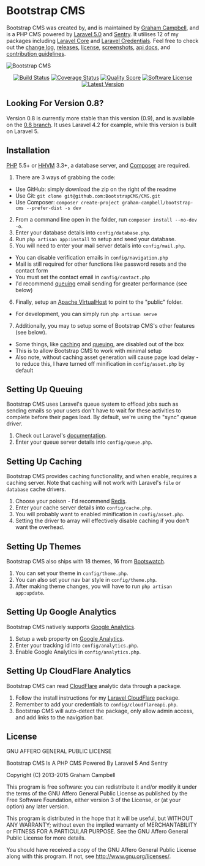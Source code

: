 Bootstrap CMS
=============

Bootstrap CMS was created by, and is maintained by [Graham Campbell](https://github.com/GrahamCampbell), and is a PHP CMS powered by [Laravel 5.0](http://laravel.com) and [Sentry](https://cartalyst.com/manual/sentry). It utilises 12 of my packages including [Laravel Core](https://github.com/GrahamCampbell/Laravel-Core) and [Laravel Credentials](https://github.com/BootstrapCMS/Credentials). Feel free to check out the [change log](CHANGELOG.md), [releases](https://github.com/BootstrapCMS/CMS/releases), [license](LICENSE), [screenshots](SCREENSHOTS.md), [api docs](http://docs.grahamjcampbell.co.uk), and [contribution guidelines](CONTRIBUTING.md).

![Bootstrap CMS](https://cloud.githubusercontent.com/assets/2829600/4432327/c1ae6436-468c-11e4-84eb-4e5e546da3ff.PNG)

<p align="center">
<a href="https://travis-ci.org/BootstrapCMS/CMS"><img src="https://img.shields.io/travis/BootstrapCMS/CMS/master.svg?style=flat-square" alt="Build Status"></img></a>
<a href="https://scrutinizer-ci.com/g/BootstrapCMS/CMS/code-structure"><img src="https://img.shields.io/scrutinizer/coverage/g/BootstrapCMS/CMS.svg?style=flat-square" alt="Coverage Status"></img></a>
<a href="https://scrutinizer-ci.com/g/BootstrapCMS/CMS"><img src="https://img.shields.io/scrutinizer/g/BootstrapCMS/CMS.svg?style=flat-square" alt="Quality Score"></img></a>
<a href="LICENSE"><img src="https://img.shields.io/badge/license-AGPL%203.0-brightgreen.svg?style=flat-square" alt="Software License"></img></a>
<a href="https://github.com/BootstrapCMS/CMS/releases"><img src="https://img.shields.io/github/release/BootstrapCMS/CMS.svg?style=flat-square" alt="Latest Version"></img></a>
</p>


## Looking For Version 0.8?

Version 0.8 is currently more stable than this version (0.9), and is available on the [0.8 branch](https://github.com/BootstrapCMS/CMS/tree/0.8). It uses Laravel 4.2 for example, while this version is built on Laravel 5.


## Installation

[PHP](https://php.net) 5.5+ or [HHVM](http://hhvm.com) 3.3+, a database server, and [Composer](https://getcomposer.org) are required.

1. There are 3 ways of grabbing the code:
  * Use GitHub: simply download the zip on the right of the readme
  * Use Git: `git clone git@github.com:BootstrapCMS/CMS.git`
  * Use Composer: `composer create-project graham-campbell/bootstrap-cms --prefer-dist -s dev`
2. From a command line open in the folder, run `composer install --no-dev -o`.
3. Enter your database details into `config/database.php`.
4. Run `php artisan app:install` to setup and seed your database.
5. You will need to enter your mail server details into `config/mail.php`.
  * You can disable verification emails in `config/navigation.php`
  * Mail is still required for other functions like password resets and the contact form
  * You must set the contact email in `config/contact.php`
  * I'd recommend [queuing](#setting-up-queing) email sending for greater performance (see below)
6. Finally, setup an [Apache VirtualHost](http://httpd.apache.org/docs/current/vhosts/examples.html) to point to the "public" folder.
  * For development, you can simply run `php artisan serve`
7. Additionally, you may to setup some of Bootstrap CMS's other features (see below).
  * Some things, like [caching](#setting-up-caching) and [queuing](#setting-up-queing), are disabled out of the box
  * This is to allow Bootstrap CMS to work with minimal setup
  * Also note, without caching asset generation will cause page load delay - to reduce this, I have turned off minification in `config/asset.php` by default


## Setting Up Queuing

Bootstrap CMS uses Laravel's queue system to offload jobs such as sending emails so your users don't have to wait for these activities to complete before their pages load. By default, we're using the "sync" queue driver.

1. Check out Laravel's [documentation](http://laravel.com/docs/master/queues#configuration).
2. Enter your queue server details into `config/queue.php`.


## Setting Up Caching

Bootstrap CMS provides caching functionality, and when enable, requires a caching server.
Note that caching will not work with Laravel's `file` or `database` cache drivers.

1. Choose your poison - I'd recommend [Redis](http://redis.io).
2. Enter your cache server details into `config/cache.php`.
3. You will probably want to enabled minification in `config/asset.php`.
4. Setting the driver to array will effectively disable caching if you don't want the overhead.


## Setting Up Themes

Bootstrap CMS also ships with 18 themes, 16 from [Bootswatch](http://bootswatch.com).

1. You can set your theme in `config/theme.php`.
2. You can also set your nav bar style in `config/theme.php`.
3. After making theme changes, you will have to run `php artisan app:update`.


## Setting Up Google Analytics

Bootstrap CMS natively supports [Google Analytics](http://www.google.com/analytics).

1. Setup a web property on [Google Analytics](http://www.google.com/analytics).
2. Enter your tracking id into `config/analytics.php`.
3. Enable Google Analytics in `config/analytics.php`.


## Setting Up CloudFlare Analytics

Bootstrap CMS can read [CloudFlare](https://www.cloudflare.com/) analytic data through a package.

1. Follow the install instructions for my [Laravel CloudFlare](https://github.com/BootstrapCMS/CloudFlare) package.
2. Remember to add your credentials to `config/cloudflareapi.php`.
3. Bootstrap CMS will auto-detect the package, only allow admin access, and add links to the navigation bar.


## License

GNU AFFERO GENERAL PUBLIC LICENSE

Bootstrap CMS Is A PHP CMS Powered By Laravel 5 And Sentry

Copyright (C) 2013-2015 Graham Campbell

This program is free software: you can redistribute it and/or modify
it under the terms of the GNU Affero General Public License as published by
the Free Software Foundation, either version 3 of the License, or
(at your option) any later version.

This program is distributed in the hope that it will be useful,
but WITHOUT ANY WARRANTY; without even the implied warranty of
MERCHANTABILITY or FITNESS FOR A PARTICULAR PURPOSE.  See the
GNU Affero General Public License for more details.

You should have received a copy of the GNU Affero General Public License
along with this program.  If not, see <http://www.gnu.org/licenses/>.
